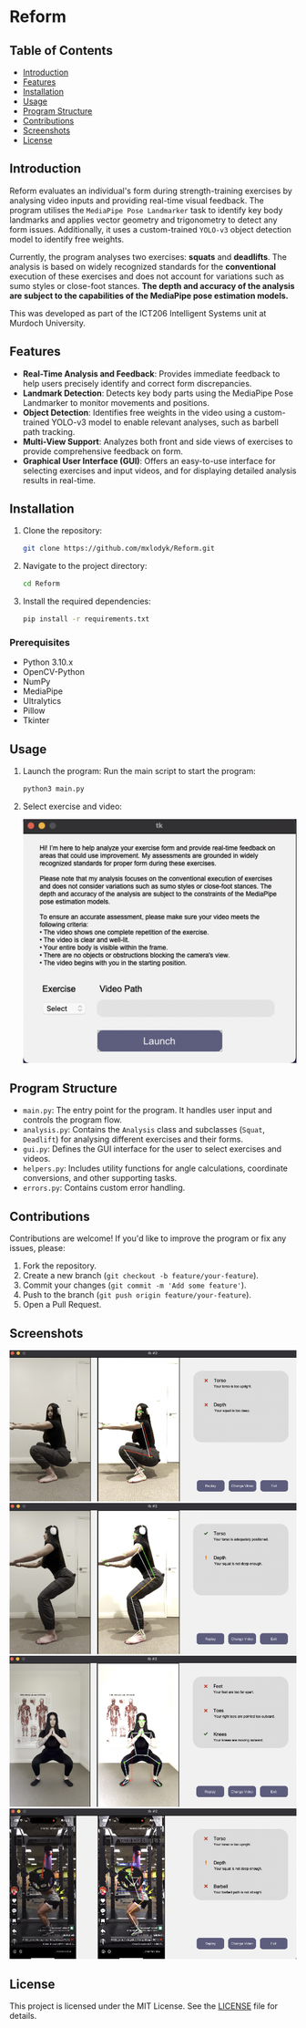 # Reform

## Table of Contents
- [Introduction](#introduction)
- [Features](#features)
- [Installation](#installation)
- [Usage](#usage)
- [Program Structure](#program-structure)
- [Contributions](#contributions)
- [Screenshots](#screenshots)
- [License](#license)

## Introduction
Reform evaluates an individual's form during strength-training exercises by analysing video inputs and providing real-time visual feedback. The program utilises the `MediaPipe Pose Landmarker` task to identify key body landmarks and applies vector geometry and trigonometry to detect any form issues. Additionally, it uses a custom-trained `YOLO-v3` object detection model to identify free weights.

Currently, the program analyses two exercises: **squats** and **deadlifts**. The analysis is based on widely recognized standards for the **conventional** execution of these exercises and does not account for variations such as sumo styles or close-foot stances. **The depth and accuracy of the analysis are subject to the capabilities of the MediaPipe pose estimation models.**

This was developed as part of the ICT206 Intelligent Systems unit at Murdoch University.

## Features
- **Real-Time Analysis and Feedback**: Provides immediate feedback to help users precisely identify and correct form discrepancies.
- **Landmark Detection**: Detects key body parts using the MediaPipe Pose Landmarker to monitor movements and positions.
- **Object Detection**: Identifies free weights in the video using a custom-trained YOLO-v3 model to enable relevant analyses, such as barbell path tracking.
- **Multi-View Support**: Analyzes both front and side views of exercises to provide comprehensive feedback on form.
- **Graphical User Interface (GUI)**: Offers an easy-to-use interface for selecting exercises and input videos, and for displaying detailed analysis results in real-time.

## Installation
1. Clone the repository:
    ```bash
    git clone https://github.com/mxlodyk/Reform.git
    ```
2. Navigate to the project directory:
    ```bash
    cd Reform
    ```
3. Install the required dependencies:
    ```bash
    pip install -r requirements.txt
    ```

### Prerequisites
- Python 3.10.x
- OpenCV-Python
- NumPy
- MediaPipe
- Ultralytics
- Pillow
- Tkinter

## Usage
1. Launch the program:
    Run the main script to start the program:
    ```bash
    python3 main.py
    ```
2. Select exercise and video:
   
    ![Launch Window](screenshots/launch_window.png)

## Program Structure
- `main.py`: The entry point for the program. It handles user input and controls the program flow.
- `analysis.py`: Contains the `Analysis` class and subclasses (`Squat`, `Deadlift`) for analysing different exercises and their forms.
- `gui.py`: Defines the GUI interface for the user to select exercises and videos.
- `helpers.py`: Includes utility functions for angle calculations, coordinate conversions, and other supporting tasks.
- `errors.py`: Contains custom error handling.

## Contributions
Contributions are welcome! If you'd like to improve the program or fix any issues, please:
1. Fork the repository.
2. Create a new branch (`git checkout -b feature/your-feature`).
3. Commit your changes (`git commit -m 'Add some feature'`).
4. Push to the branch (`git push origin feature/your-feature`).
5. Open a Pull Request.

## Screenshots
![Demonstration 1](screenshots/screenshot_0.png)
![Demonstration 2](screenshots/screenshot_1.png)
![Demonstration 3](screenshots/screenshot_2.png)
![Demonstration 4](screenshots/screenshot_3.png)

## License
This project is licensed under the MIT License. See the [LICENSE](LICENSE) file for details.
